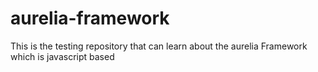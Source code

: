# aurelia-framework
This is the testing repository that can learn about the aurelia Framework which is javascript based
